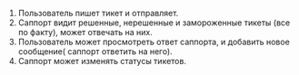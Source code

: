 1) Пользователь пишет тикет и отправляет.
2) Саппорт видит решенные, нерешенные и замороженные тикеты (все по факту), может отвечать на них.
3) Пользователь может просмотреть ответ саппорта, и добавить новое сообщение( саппорт ответить на него).
4) Саппорт может изменять статусы тикетов.
